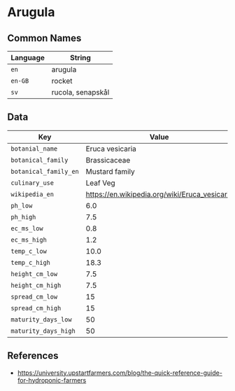 # Arugula

## Common Names

Language|String
-|-
`en`|arugula
`en-GB`|rocket
`sv`|rucola, senapskål


## Data

Key|Value
-|-
`botanial_name`|Eruca vesicaria
`botanical_family`|Brassicaceae
`botanical_family_en`|Mustard family
`culinary_use`|Leaf Veg
`wikipedia_en`|https://en.wikipedia.org/wiki/Eruca_vesicaria
`ph_low`|6.0
`ph_high`|7.5
`ec_ms_low`|0.8
`ec_ms_high`|1.2
`temp_c_low`|10.0
`temp_c_high`|18.3
`height_cm_low`|7.5
`height_cm_high`|7.5
`spread_cm_low`|15
`spread_cm_high`|15
`maturity_days_low`|50
`maturity_days_high`|50


## References

* https://university.upstartfarmers.com/blog/the-quick-reference-guide-for-hydroponic-farmers
